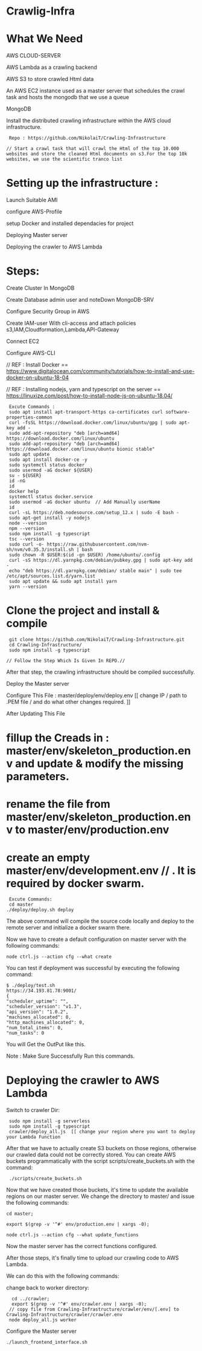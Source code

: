 # Crawlig-Infra

# What We Need

  AWS CLOUD-SERVER
  
  AWS Lambda as a crawling backend
  
  AWS S3 to store crawled Html data
  
  An AWS EC2 instance used as a master server that schedules the crawl task and hosts the mongodb that we use a queue
  
  MongoDB 
	

Install the distributed crawling infrastructure within the AWS cloud infrastructure.

     Repo : https://github.com/NikolaiT/Crawling-Infrastructure

    // Start a crawl task that will crawl the Html of the top 10.000 websites and store the cleaned Html documents on s3.For the top 10k websites, we use the scientific tranco list

# Setting up the infrastructure :

Launch Suitable AMI

configure AWS-Profile

setup Docker and installed dependacies for project

Deploying Master server

Deploying the crawler to AWS Lambda


# Steps:

Create Cluster In MongoDB

Create Database admin user and noteDown MongoDB-SRV

Configure Security Group in AWS

Create IAM-user With cli-access and attach policies s3,IAM,Cloudformation,Lambda,API-Gateway

Connect EC2

Configure AWS-CLI

// REF : Install Docker == https://www.digitalocean.com/community/tutorials/how-to-install-and-use-docker-on-ubuntu-18-04

// REF : Installing nodejs, yarn and typescript on the server == https://linuxize.com/post/how-to-install-node-js-on-ubuntu-18.04/

     Excute Commands : 
     sudo apt install apt-transport-https ca-certificates curl software-properties-common
     curl -fsSL https://download.docker.com/linux/ubuntu/gpg | sudo apt-key add -
     sudo add-apt-repository "deb [arch=amd64] https://download.docker.com/linux/ubuntu 
     sudo add-apt-repository "deb [arch=amd64] https://download.docker.com/linux/ubuntu bionic stable"
     sudo apt update
     sudo apt install docker-ce -y
     sudo systemctl status docker
     sudo usermod -aG docker ${USER}   
     su - ${USER}
     id -nG
     id
     docker help
     systemctl status docker.service 
     sudo usermod -aG docker ubuntu  // Add Manually userName
     id
     curl -sL https://deb.nodesource.com/setup_12.x | sudo -E bash -
     sudo apt-get install -y nodejs
     node --version
     npm --version
     sudo npm install -g typescript
     tsc --version
     sudo curl -o- https://raw.githubusercontent.com/nvm-sh/nvm/v0.35.3/install.sh | bash
     sudo chown -R $USER:$(id -gn $USER) /home/ubuntu/.config
     curl -sS https://dl.yarnpkg.com/debian/pubkey.gpg | sudo apt-key add -
     echo "deb https://dl.yarnpkg.com/debian/ stable main" | sudo tee /etc/apt/sources.list.d/yarn.list
     sudo apt update && sudo apt install yarn
     yarn --version
     

# Clone the project and install & compile


     git clone https://github.com/NikolaiT/Crawling-Infrastructure.git
     cd Crawling-Infrastructure/
     sudo npm install -g typescript

	// Follow the Step Which Is Given In REPO.//

After that step, the crawling infrastructure should be compiled successfully.

Deploy the Master server

Configure This File :	master/deploy/env/deploy.env  [[ change IP / path to .PEM file / and do what other changes required. ]]

After Updating This File

# fillup the Creads in : master/env/skeleton_production.env and update & modify the missing parameters.

# rename the file from master/env/skeleton_production.env to master/env/production.env

# create an empty master/env/development.env  // . It is required by docker swarm.
  
     Excute Commands:
     cd master
    ./deploy/deploy.sh deploy

The above command will compile the source code locally and deploy to the remote server and initialize a docker swarm there.

Now we have to create a default configuration on master server with the following commands:  
    
    node ctrl.js --action cfg --what create
  
You can test if deployment was successful by executing the following command:

    $ ./deploy/test.sh
    https://34.193.81.78:9001/
    {
	"scheduler_uptime": "",
	"scheduler_version": "v1.3",
	"api_version": "1.0.2",
	"machines_allocated": 0,
	"http_machines_allocated": 0,
	"num_total_items": 0,
	"num_tasks": 0

You will Get the OutPut like this.

Note : Make Sure Successfully Run this commands.


# Deploying the crawler to AWS Lambda


Switch to crawler Dir:

     sudo npm install -g serverless
     sudo npm install -g typescript 
     crawler/deploy_all.js  [[ change your region where you want to deploy your Lambda Function

After that we have to actually create S3 buckets on those regions, otherwise our crawled data could not be correctly stored. You can create AWS buckets programmatically with the script scripts/create_buckets.sh with the command:

     ./scripts/create_buckets.sh

Now that we have created those buckets, it's time to update the available regions on our master server. We change the directory to master/ and issue the following commands:

    cd master;

    export $(grep -v '^#' env/production.env | xargs -0);

    node ctrl.js --action cfg --what update_functions

Now the master server has the correct functions configured.

After those steps, it's finally time to upload our crawling code to AWS Lambda.

We can do this with the following commands:

change back to worker directory:

      cd ../crawler;
      export $(grep -v '^#' env/crawler.env | xargs -0);
     // copy file from Crawling-Infrastructure/crawler/env/[.env] to Crawling-Infrastructure/crawler/crawler.env
     node deploy_all.js worker

Configure the Master server

    ./launch_frontend_interface.sh






